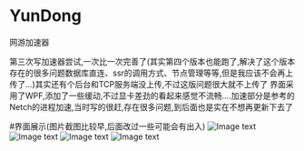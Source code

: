 # YunDong
网游加速器

第三次写加速器尝试,一次比一次完善了(其实第四个版本也能跑了,解决了这个版本存在的很多问题数据库直连、ssr的调用方式、节点管理等等,但是我应该不会再上传了...)其实还有个后台和TCP服务端没上传,不过这版问题很大就不上传了
界面采用了WPF,添加了一些缓动,不过显卡差劲的看起来感觉不流畅....加速部分是参考的Netch的进程加速,当时写的很赶,存在很多问题,到后面也是实在不想再更新下去了


#界面展示(图片截图比较早,后面改过一些可能会有出入)
![Image text](https://z3.ax1x.com/2021/08/08/flpob6.png)
![Image text](https://z3.ax1x.com/2021/08/08/flphvR.png)
![Image text](https://z3.ax1x.com/2021/08/08/flp5K1.png)
![Image text](https://z3.ax1x.com/2021/08/08/flpIDx.png)
